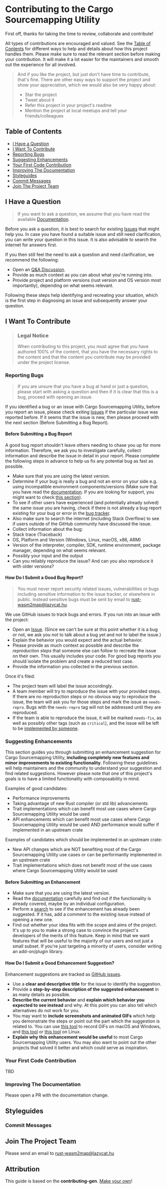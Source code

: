 <!-- omit in toc -->
# Contributing to the Cargo Sourcemapping Utility

First off, thanks for taking the time to review, collaborate and contribute!

All types of contributions are encouraged and valued. See the [Table of Contents](#table-of-contents) for different ways to help and details about how this project handles them. Please make sure to read the relevant section before making your contribution. It will make it a lot easier for the maintainers and smooth out the experience for all involved.

> And if you like the project, but just don't have time to contribute, that's fine. There are other easy ways to support the project and show your appreciation, which we would also be very happy about:
> - Star the project
> - Tweet about it
> - Refer this project in your project's readme
> - Mention the project at local meetups and tell your friends/colleagues

<!-- omit in toc -->
## Table of Contents

- [I Have a Question](#i-have-a-question)
- [I Want To Contribute](#i-want-to-contribute)
- [Reporting Bugs](#reporting-bugs)
- [Suggesting Enhancements](#suggesting-enhancements)
- [Your First Code Contribution](#your-first-code-contribution)
- [Improving The Documentation](#improving-the-documentation)
- [Styleguides](#styleguides)
- [Commit Messages](#commit-messages)
- [Join The Project Team](#join-the-project-team)



## I Have a Question

> If you want to ask a question, we assume that you have read the available [Documentation](https://rust-wasm2map.github.io).

Before you ask a question, it is best to search for existing [Issues](https://github.com/mtolmacs/rust-wasm2map/issues) that might help you. In case you have found a suitable issue and still need clarification, you can write your question in this issue. It is also advisable to search the internet for answers first.

If you then still feel the need to ask a question and need clarification, we recommend the following:

- Open an [Q&A Discussion](https://github.com/mtolmacs/rust-wasm2map/discussions/categories/q-a).
- Provide as much context as you can about what you're running into.
- Provide project and platform versions (rust version and OS version most importantly), depending on what seems relevant.

Following these steps help identifying and recreating your situation, which is the first step in diagnosing an issue and subsequently answer your question.



## I Want To Contribute

> ### Legal Notice <!-- omit in toc -->
> When contributing to this project, you must agree that you have authored 100% of the content, that you have the necessary rights to the content and that the content you contribute may be provided under the project license.

### Reporting Bugs

> If you are unsure that you have a bug at hand or just a question, please start with asking a question and then if it is clear that this is a bug, proceed with opening an issue.

If you identified a bug or an issue with Cargo Sourcemapping Utility, before you report an issue, please check exiting [Issues](https://github.com/mtolmacs/rust-wasm2map/issues) if the particular issue was reported before. If it seems that the issue is new, then please proceed with the next section (Before Submitting a Bug Report).

<!-- omit in toc -->
#### Before Submitting a Bug Report

A good bug report shouldn't leave others needing to chase you up for more information. Therefore, we ask you to investigate carefully, collect information and describe the issue in detail in your report. Please complete the following steps in advance to help us fix any potential bug as fast as possible.

- Make sure that you are using the latest version.
- Determine if your bug is really a bug and not an error on your side e.g. using incompatible environment components/versions (Make sure that you have read the [documentation](https://rust-wasm2map.github.io). If you are looking for support, you might want to check [this section](#i-have-a-question)).
- To see if other users have experienced (and potentially already solved) the same issue you are having, check if there is not already a bug report existing for your bug or error in the [bug tracker](https://github.com/mtolmacs/rust-wasm2map/issues?q=label%3Abug).
- Also make sure to search the internet (including Stack Overflow) to see if users outside of the GitHub community have discussed the issue.
- Collect information about the bug:
- Stack trace (Traceback)
- OS, Platform and Version (Windows, Linux, macOS, x86, ARM)
- Version of the interpreter, compiler, SDK, runtime environment, package manager, depending on what seems relevant.
- Possibly your input and the output
- Can you reliably reproduce the issue? And can you also reproduce it with older versions?

<!-- omit in toc -->
#### How Do I Submit a Good Bug Report?

> You must never report security related issues, vulnerabilities or bugs including sensitive information to the issue tracker, or elsewhere in public. Instead sensitive bugs must be sent by email to rust-wasm2map@lazycat.hu.
<!-- You may add a PGP key to allow the messages to be sent encrypted as well. -->

We use GitHub issues to track bugs and errors. If you run into an issue with the project:

- Open an [Issue](https://github.com/mtolmacs/rust-wasm2map/issues/new). (Since we can't be sure at this point whether it is a bug or not, we ask you not to talk about a bug yet and not to label the issue.)
- Explain the behavior you would expect and the actual behavior.
- Please provide as much context as possible and describe the *reproduction steps* that someone else can follow to recreate the issue on their own. This usually includes your code. For good bug reports you should isolate the problem and create a reduced test case.
- Provide the information you collected in the previous section.

Once it's filed:

- The project team will label the issue accordingly.
- A team member will try to reproduce the issue with your provided steps. If there are no reproduction steps or no obvious way to reproduce the issue, the team will ask you for those steps and mark the issue as `needs-repro`. Bugs with the `needs-repro` tag will not be addressed until they are reproduced.
- If the team is able to reproduce the issue, it will be marked `needs-fix`, as well as possibly other tags (such as `critical`), and the issue will be left to be [implemented by someone](#your-first-code-contribution).

<!-- You might want to create an issue template for bugs and errors that can be used as a guide and that defines the structure of the information to be included. If you do so, reference it here in the description. -->


### Suggesting Enhancements

This section guides you through submitting an enhancement suggestion for Cargo Sourcemapping Utility, **including completely new features and minor improvements to existing functionality**. Following these guidelines will help maintainers and the community to understand your suggestion and find related suggestions. However please note that one of this project's goals is to have a limited functionality with composability in mind.

Examples of good candidates:
- Performance improvements
- Taking advantage of new Rust compiler (or std lib) advancements
- Trait implementations which can benefit most use cases where Cargo Sourcemapping Utility would be used
- API enhancements which can benefit most use cases where Cargo Sourcemapping Utility would be used AND performance would suffer if implemented in an upstream crate

Examples of candidates which should be implemented in an upstream crate:
- New API changes which are NOT benefiting most of the Cargo Sourcemapping Utility use cases or can be performantly implemented in an upstream crate
- Trait implementations which does not benefit most of the use cases where Cargo Sourcemapping Utility would be used

<!-- omit in toc -->
#### Before Submitting an Enhancement

- Make sure that you are using the latest version.
- Read the [documentation](https://rust-wasm2map.github.io) carefully and find out if the functionality is already covered, maybe by an individual configuration.
- Perform a [search](https://github.com/mtolmacs/rust-wasm2map/issues) to see if the enhancement has already been suggested. If it has, add a comment to the existing issue instead of opening a new one.
- Find out whether your idea fits with the scope and aims of the project. It's up to you to make a strong case to convince the project's developers of the merits of this feature. Keep in mind that we want features that will be useful to the majority of our users and not just a small subset. If you're just targeting a minority of users, consider writing an add-on/plugin library.

<!-- omit in toc -->
#### How Do I Submit a Good Enhancement Suggestion?

Enhancement suggestions are tracked as [GitHub issues](https://github.com/mtolmacs/rust-wasm2map/issues).

- Use a **clear and descriptive title** for the issue to identify the suggestion.
- Provide a **step-by-step description of the suggested enhancement** in as many details as possible.
- **Describe the current behavior** and **explain which behavior you expected to see instead** and why. At this point you can also tell which alternatives do not work for you.
- You may want to **include screenshots and animated GIFs** which help you demonstrate the steps or point out the part which the suggestion is related to. You can use [this tool](https://www.cockos.com/licecap/) to record GIFs on macOS and Windows, and [this tool](https://github.com/colinkeenan/silentcast) or [this tool](https://github.com/GNOME/byzanz) on Linux. <!-- this should only be included if the project has a GUI -->
- **Explain why this enhancement would be useful** to most Cargo Sourcemapping Utility users. You may also want to point out the other projects that solved it better and which could serve as inspiration.

<!-- You might want to create an issue template for enhancement suggestions that can be used as a guide and that defines the structure of the information to be included. If you do so, reference it here in the description. -->

### Your First Code Contribution
<!-- TODO
include Setup of env, IDE and typical getting started instructions?

-->
TBD

### Improving The Documentation
<!-- TODO
Updating, improving and correcting the documentation

-->

Please open a PR with the documentation change.

## Styleguides
### Commit Messages
<!-- TODO

-->

## Join The Project Team
<!-- TODO -->

Please send an email to rust-wasm2map@lazycat.hu

<!-- omit in toc -->
## Attribution
This guide is based on the **contributing-gen**. [Make your own](https://github.com/bttger/contributing-gen)!
